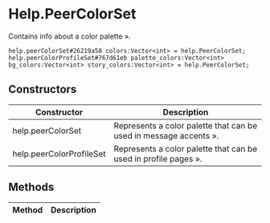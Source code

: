 # Help.PeerColorSet
Contains info about a color palette ».

```
help.peerColorSet#26219a58 colors:Vector<int> = help.PeerColorSet;
help.peerColorProfileSet#767d61eb palette_colors:Vector<int> bg_colors:Vector<int> story_colors:Vector<int> = help.PeerColorSet;
```

## Constructors
| Constructor | Description |
| ---- | ----------- |
| help.peerColorSet | Represents a color palette that can be used in message accents ». |
| help.peerColorProfileSet | Represents a color palette that can be used in profile pages ». |


## Methods
| Method | Description |
| ---- | ----------- |


